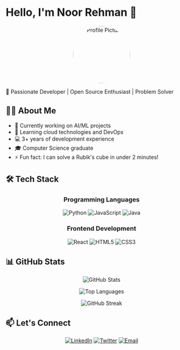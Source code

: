 # Hello, I'm Noor Rehman 👋
 <!-- Replace with your banner image -->

<div align="center">
  <img src="68747470733a2f2f6d65646961322e67697068792e636f6d2f6d656469612f63554147754c69456354427752666b4151712f67697068792e6769663f6369643d656366303565343734626a726c636a74367963377730743230646a6f6b62746c396934653969716b6965396/200/333/ffffff?text=NR" alt="Profile Picture" width="150" style="border-radius:50%"/>  <!-- Replace with your photo -->
</div>

🚀 Passionate Developer | Open Source Enthusiast | Problem Solver

## 👨‍💻 About Me

- 🔭 Currently working on AI/ML projects
- 🌱 Learning cloud technologies and DevOps
- 💻 3+ years of development experience
- 🎓 Computer Science graduate
- ⚡ Fun fact: I can solve a Rubik's cube in under 2 minutes!

## 🛠 Tech Stack

<div align="center">
  
### Programming Languages
![Python](https://img.shields.io/badge/Python-3776AB?style=for-the-badge&logo=python&logoColor=white)
![JavaScript](https://img.shields.io/badge/JavaScript-F7DF1E?style=for-the-badge&logo=javascript&logoColor=black)
![Java](https://img.shields.io/badge/Java-007396?style=for-the-badge&logo=java&logoColor=white)

### Frontend Development
![React](https://img.shields.io/badge/React-61DAFB?style=for-the-badge&logo=react&logoColor=black)
![HTML5](https://img.shields.io/badge/HTML5-E34F26?style=for-the-badge&logo=html5&logoColor=white)
![CSS3](https://img.shields.io/badge/CSS3-1572B6?style=for-the-badge&logo=css3&logoColor=white)

</div>

## 📊 GitHub Stats

<div align="center">
  
![GitHub Stats](https://github-readme-stats.vercel.app/api?username=NoorRehman1&show_icons=true&theme=radical&hide_border=true)

![Top Languages](https://github-readme-stats.vercel.app/api/top-langs/?username=NoorRehman1&layout=compact&theme=radical&hide_border=true)

![GitHub Streak](https://streak-stats.demolab.com/?user=NoorRehman1&theme=radical&hide_border=true)

</div>

## 📫 Let's Connect

<div align="center">
  
[![LinkedIn](https://img.shields.io/badge/LinkedIn-0077B5?style=for-the-badge&logo=linkedin&logoColor=white)](https://linkedin.com/in/yourprofile)
[![Twitter](https://img.shields.io/badge/Twitter-1DA1F2?style=for-the-badge&logo=twitter&logoColor=white)](https://twitter.com/yourhandle)
[![Email](https://img.shields.io/badge/Email-D14836?style=for-the-badge&logo=gmail&logoColor=white)](mailto:youremail@example.com)

</div>

